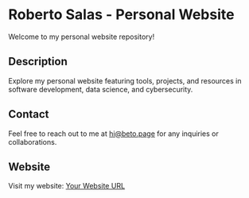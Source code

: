 # Roberto Salas - Personal Website

Welcome to my personal website repository!

## Description

Explore my personal website featuring tools, projects, and resources in software development, data science, and cybersecurity.

## Contact

Feel free to reach out to me at [hi@beto.page](mailto:hi@beto.page) for any inquiries or collaborations.

## Website

Visit my website: [Your Website URL](https://beto.page)